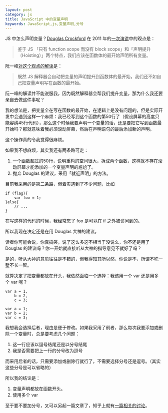 ```yaml
---
layout: post
category: js
title: JavaScript 中的变量声明
keywords: JavaScript,js,变量声明,分号
---
```


JS 中怎么声明变量？[Douglas Crockford][1] 在 2011 年的[一次演讲][2]中的观点是：
> 鉴于 JS 「只有 function scope 而没有 block scope」和「声明提升（Hoisting）」两个特点，我们应该在函数体的最开始声明所有变量。

阮一峰[对这个观点的解读][3]是：
> 既然 JS 解释器会自动把变量的声明提升到函数体的最开始，我们还不如自己把变量声明写在函数的最开始。

阮一峰的解读并不能说服我，因为既然解释器会帮我们提升变量，那为什么我还要亲自去做这件事呢？

我的想法是，把变量全在写在函数的最开始，在逻辑上是没有问题的，但是实际开发中会遇到这样一个麻烦：我已经写到这个函数的第50行了（假设屏幕的高度只能容纳45行代码），那么这个时候我要声明一个变量的话，还是要把它写到函数最开始吗？那就意味着我必须滚动屏幕，然后在声明语句的最后添加新的声明。

这个操作真的令我觉得很麻烦。

如果我不想麻烦，其实我还有两条路可走：

1. 一个函数超过的50行，说明重构的空间很大，拆成两个函数，这样就不存在滚动屏幕才能添加的一个变量声明的尴尬了。
2. 抛弃 Douglas 的建议，采用「就近声明」的方法。

目前我采用的是第二条路，但着实遇到了不少问题，比如

	if (flag){
	    var foo = 1;
	}else{
	    // ...
	}

 在写这样的代码的时候，我经常忘了 foo 是可以在 if 之外被访问到的。

 所以我现在决定还是在用 Douglas 大神的建议。

 读者你可能会说，你真搞笑，说了这么多这不相当于没说么，你不还是用了 Douglas 的建议吗？你一开始就直接听从大神的指导意见不就好了吗？

 是的，听从大神的意见往往是不错的，但我得知其所以然，你说是不，所谓不吃一堑不长一智。

 就算决定了把变量都放在开头，我依然面临一个选择：我该用一个 var 还是用多个 var 呢？

	var a = 1,
	    b = 2,
	    c = 3;

	var a = 1;
	var b = 2;
	var c = 3;

我想我会选择后者，理由是便于修改。如果我采用了前者，那么每次我要添加或删除一个变量时，总是要考虑几个问题：

1. 这一行应该以逗号结尾还是以分号结尾
2. 我是否需要把上一行的分号改为逗号

而采用后者的话，只需要添加或删除行就行了，不需要选择分号还是逗号。（其实这些分号是可以省略的）

所以我的结论是：

1. 变量声明都放在函数开头。
2. 使用多个 var

至于要不要加分号，又可以另起一篇文章了，知乎上就有[一篇相关的讨论][4]。


[1]:http://en.wikipedia.org/wiki/Douglas_Crockford
[2]:http://ontwik.com/javascript/douglas-crockford-javascript-programming-style-and-your-brain/
[3]:http://www.ruanyifeng.com/blog/2012/04/javascript_programming_style.html
[4]:http://www.zhihu.com/question/20298345
